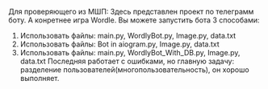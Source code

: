 Для проверяющего из МШП:
Здесь представлен проект по телеграмм боту. А конретнее игра Wordle.
Вы можете запустить бота 3 способами:
1. Использовать файлы: main.py, WordlyBot.py, Image.py, data.txt
2. Использовать файлы: Bot in aiogram.py, Image.py, data.txt
3. Использовать файлы: main.py, WordlyBot_With_DB.py, Image.py, data.txt
Последняя работает с ошибками, но главную задачу: разделение пользователей(многопользовательность), он хорошо выполняет.
